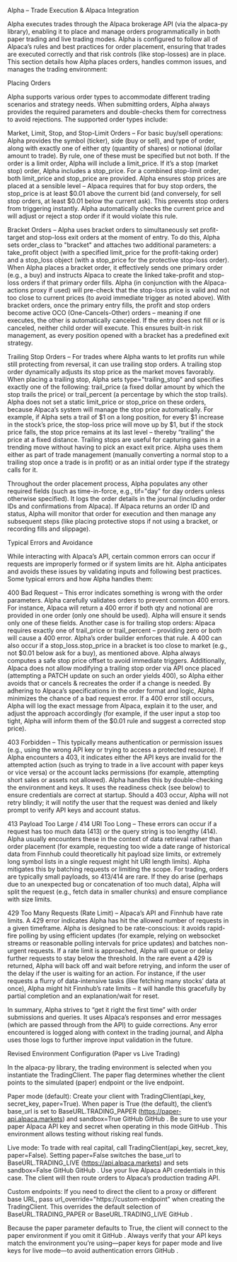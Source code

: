Alpha – Trade Execution & Alpaca Integration

Alpha executes trades through the Alpaca brokerage API (via the alpaca-py library), enabling it to place and manage orders programmatically in both paper trading and live trading modes. Alpha is configured to follow all of Alpaca’s rules and best practices for order placement, ensuring that trades are executed correctly and that risk controls (like stop-losses) are in place. This section details how Alpha places orders, handles common issues, and manages the trading environment:

Placing Orders

Alpha supports various order types to accommodate different trading scenarios and strategy needs. When submitting orders, Alpha always provides the required parameters and double-checks them for correctness to avoid rejections. The supported order types include:

Market, Limit, Stop, and Stop-Limit Orders – For basic buy/sell operations: Alpha provides the symbol (ticker), side (buy or sell), and type of order, along with exactly one of either qty (quantity of shares) or notional (dollar amount to trade). By rule, one of these must be specified but not both. If the order is a limit order, Alpha will include a limit_price. If it’s a stop (market stop) order, Alpha includes a stop_price. For a combined stop-limit order, both limit_price and stop_price are provided. Alpha ensures stop prices are placed at a sensible level – Alpaca requires that for buy stop orders, the stop_price is at least $0.01 above the current bid (and conversely, for sell stop orders, at least $0.01 below the current ask). This prevents stop orders from triggering instantly. Alpha automatically checks the current price and will adjust or reject a stop order if it would violate this rule.

Bracket Orders – Alpha uses bracket orders to simultaneously set profit-target and stop-loss exit orders at the moment of entry. To do this, Alpha sets order_class to "bracket" and attaches two additional parameters: a take_profit object (with a specified limit_price for the profit-taking order) and a stop_loss object (with a stop_price for the protective stop-loss order). When Alpha places a bracket order, it effectively sends one primary order (e.g., a buy) and instructs Alpaca to create the linked take-profit and stop-loss orders if that primary order fills. Alpha (in conjunction with the Alpaca-actions proxy if used) will pre-check that the stop-loss price is valid and not too close to current prices (to avoid immediate trigger as noted above). With bracket orders, once the primary entry fills, the profit and stop orders become active OCO (One-Cancels-Other) orders – meaning if one executes, the other is automatically canceled. If the entry does not fill or is canceled, neither child order will execute. This ensures built-in risk management, as every position opened with a bracket has a predefined exit strategy.

Trailing Stop Orders – For trades where Alpha wants to let profits run while still protecting from reversal, it can use trailing stop orders. A trailing stop order dynamically adjusts its stop price as the market moves favorably. When placing a trailing stop, Alpha sets type="trailing_stop" and specifies exactly one of the following: trail_price (a fixed dollar amount by which the stop trails the price) or trail_percent (a percentage by which the stop trails). Alpha does not set a static limit_price or stop_price on these orders, because Alpaca’s system will manage the stop price automatically. For example, if Alpha sets a trail of $1 on a long position, for every $1 increase in the stock’s price, the stop-loss price will move up by $1, but if the stock price falls, the stop price remains at its last level – thereby “trailing” the price at a fixed distance. Trailing stops are useful for capturing gains in a trending move without having to pick an exact exit price. Alpha uses them either as part of trade management (manually converting a normal stop to a trailing stop once a trade is in profit) or as an initial order type if the strategy calls for it.

Throughout the order placement process, Alpha populates any other required fields (such as time-in-force, e.g., tif="day" for day orders unless otherwise specified). It logs the order details in the journal (including order IDs and confirmations from Alpaca). If Alpaca returns an order ID and status, Alpha will monitor that order for execution and then manage any subsequent steps (like placing protective stops if not using a bracket, or recording fills and slippage).

Typical Errors and Avoidance

While interacting with Alpaca’s API, certain common errors can occur if requests are improperly formed or if system limits are hit. Alpha anticipates and avoids these issues by validating inputs and following best practices. Some typical errors and how Alpha handles them:

400 Bad Request – This error indicates something is wrong with the order parameters. Alpha carefully validates orders to prevent common 400 errors. For instance, Alpaca will return a 400 error if both qty and notional are provided in one order (only one should be used). Alpha will ensure it sends only one of these fields. Another case is for trailing stop orders: Alpaca requires exactly one of trail_price or trail_percent – providing zero or both will cause a 400 error. Alpha’s order builder enforces that rule. A 400 can also occur if a stop_loss.stop_price in a bracket is too close to market (e.g., not $0.01 below ask for a buy), as mentioned above. Alpha always computes a safe stop price offset to avoid immediate triggers. Additionally, Alpaca does not allow modifying a trailing stop order via API once placed (attempting a PATCH update on such an order yields 400), so Alpha either avoids that or cancels & recreates the order if a change is needed. By adhering to Alpaca’s specifications in the order format and logic, Alpha minimizes the chance of a bad request error. If a 400 error still occurs, Alpha will log the exact message from Alpaca, explain it to the user, and adjust the approach accordingly (for example, if the user input a stop too tight, Alpha will inform them of the $0.01 rule and suggest a corrected stop price).

403 Forbidden – This typically means authentication or permission issues (e.g., using the wrong API key or trying to access a protected resource). If Alpha encounters a 403, it indicates either the API keys are invalid for the attempted action (such as trying to trade in a live account with paper keys or vice versa) or the account lacks permissions (for example, attempting short sales or assets not allowed). Alpha handles this by double-checking the environment and keys. It uses the readiness check (see below) to ensure credentials are correct at startup. Should a 403 occur, Alpha will not retry blindly; it will notify the user that the request was denied and likely prompt to verify API keys and account status.

413 Payload Too Large / 414 URI Too Long – These errors can occur if a request has too much data (413) or the query string is too lengthy (414). Alpha usually encounters these in the context of data retrieval rather than order placement (for example, requesting too wide a date range of historical data from Finnhub could theoretically hit payload size limits, or extremely long symbol lists in a single request might hit URI length limits). Alpha mitigates this by batching requests or limiting the scope. For trading, orders are typically small payloads, so 413/414 are rare. If they do arise (perhaps due to an unexpected bug or concatenation of too much data), Alpha will split the request (e.g., fetch data in smaller chunks) and ensure compliance with size limits.

429 Too Many Requests (Rate Limit) – Alpaca’s API and Finnhub have rate limits. A 429 error indicates Alpha has hit the allowed number of requests in a given timeframe. Alpha is designed to be rate-conscious: it avoids rapid-fire polling by using efficient updates (for example, relying on websocket streams or reasonable polling intervals for price updates) and batches non-urgent requests. If a rate limit is approached, Alpha will queue or delay further requests to stay below the threshold. In the rare event a 429 is returned, Alpha will back off and wait before retrying, and inform the user of the delay if the user is waiting for an action. For instance, if the user requests a flurry of data-intensive tasks (like fetching many stocks’ data at once), Alpha might hit Finnhub’s rate limits – it will handle this gracefully by partial completion and an explanation/wait for reset.

In summary, Alpha strives to “get it right the first time” with order submissions and queries. It uses Alpaca’s responses and error messages (which are passed through from the API) to guide corrections. Any error encountered is logged along with context in the trading journal, and Alpha uses those logs to further improve input validation in the future.

Revised Environment Configuration (Paper vs Live Trading)

In the alpaca-py library, the trading environment is selected when you instantiate the TradingClient. The paper flag determines whether the client points to the simulated (paper) endpoint or the live endpoint.

Paper mode (default): Create your client with TradingClient(api_key, secret_key, paper=True). When paper is True (the default), the client’s base_url is set to BaseURL.TRADING_PAPER (https://paper-api.alpaca.markets) and sandbox=True
GitHub
GitHub
. Be sure to use your paper Alpaca API key and secret when operating in this mode
GitHub
. This environment allows testing without risking real funds.

Live mode: To trade with real capital, call TradingClient(api_key, secret_key, paper=False). Setting paper=False switches the base_url to BaseURL.TRADING_LIVE (https://api.alpaca.markets) and sets sandbox=False
GitHub
GitHub
. Use your live Alpaca API credentials in this case. The client will then route orders to Alpaca’s production trading API.

Custom endpoints: If you need to direct the client to a proxy or different base URL, pass url_override="https://custom-endpoint" when creating the TradingClient. This overrides the default selection of BaseURL.TRADING_PAPER or BaseURL.TRADING_LIVE
GitHub
.

Because the paper parameter defaults to True, the client will connect to the paper environment if you omit it
GitHub
. Always verify that your API keys match the environment you’re using—paper keys for paper mode and live keys for live mode—to avoid authentication errors
GitHub
.